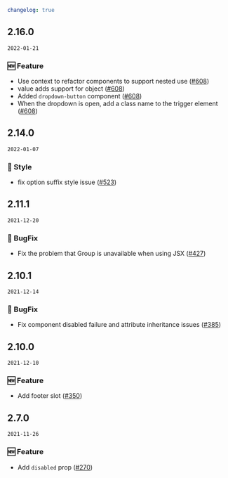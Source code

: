 ```yaml
changelog: true
```

## 2.16.0

`2022-01-21`

### 🆕 Feature

- Use context to refactor components to support nested use ([#608](https://github.com/arco-design/arco-design-vue/pull/608))
- value adds support for object ([#608](https://github.com/arco-design/arco-design-vue/pull/608))
- Added `dropdown-button` component ([#608](https://github.com/arco-design/arco-design-vue/pull/608))
- When the dropdown is open, add a class name to the trigger element ([#608](https://github.com/arco-design/arco-design-vue/pull/608))


## 2.14.0

`2022-01-07`

### 💅 Style

- fix option suffix style issue ([#523](https://github.com/arco-design/arco-design-vue/pull/523))


## 2.11.1

`2021-12-20`

### 🐛 BugFix

- Fix the problem that Group is unavailable when using JSX ([#427](https://github.com/arco-design/arco-design-vue/pull/427))


## 2.10.1

`2021-12-14`

### 🐛 BugFix

- Fix <doption> component disabled failure and attribute inheritance issues ([#385](https://github.com/arco-design/arco-design-vue/pull/385))


## 2.10.0

`2021-12-10`

### 🆕 Feature

- Add footer slot ([#350](https://github.com/arco-design/arco-design-vue/pull/350))


## 2.7.0

`2021-11-26`

### 🆕 Feature

- Add `disabled` prop ([#270](https://github.com/arco-design/arco-design-vue/pull/270))

